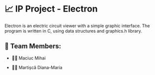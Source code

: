 # 📈 IP Project - Electron

Electron is an electric circuit viewer with a simple graphic interface. The program is written in C, using data structures and graphics.h library.

## 👥 Team Members:

* 👨‍💻 Maciuc Mihai

* 👩‍💻 Martișcă Diana-Maria
